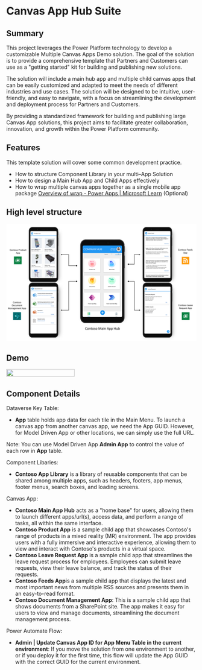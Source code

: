 # Canvas App Hub Suite
## Summary
This project leverages the Power Platform technology to develop a customizable Multiple Canvas Apps Demo solution. The goal of the solution is to provide a comprehensive template that Partners and Customers can use as a "getting started" kit for building and publishing new solutions.

The solution will include a main hub app and multiple child canvas apps that can be easily customized and adapted to meet the needs of different industries and use cases. The solution will be designed to be intuitive, user-friendly, and easy to navigate, with a focus on streamlining the development and deployment process for Partners and Customers. 

By providing a standardized framework for building and publishing large Canvas App solutions, this project aims to facilitate greater collaboration, innovation, and growth within the Power Platform community.

## Features
This template solution will cover some common development practice.
* How to structure Component Library in your multi–App Solution 
* How to design a Main Hub App and Child Apps effectively
* How to wrap multiple canvas apps together as a single mobile app package [Overview of wrap - Power Apps | Microsoft Learn](https://learn.microsoft.com/en-us/power-apps/maker/common/wrap/overview) (Optional)

## High level structure
![App Structure](/images/CanvasAppHubSuiteSummary.png)

## Demo
<img src="images/ContosoMainHubDemo.gif?raw=true" width=60% height=60%>

## Component Details
Dataverse Key Table:

*  **App** table holds app data for each tile in the Main Menu. To launch a canvas app from another canvas app, we need the App GUID. However, for Model Driven App or other locations, we can simply use the full URL.

Note: You can use Model Driven App **Admin App** to control the value of each row in **App** table.

Component Libaries:

* **Contoso App Library** is a library of reusable components that can be shared among multiple apps, such as headers, footers, app menus, footer menus, search boxes, and loading screens.

Canvas App:

* **Contoso Main App Hub** acts as a "home base" for users, allowing them to launch different apps/url(s), access data, and perform a range of tasks, all within the same interface.
* **Contoso Product App** is a sample child app that showcases Contoso's range of products in a mixed reality (MR) environment. The app provides users with a fully immersive and interactive experience, allowing them to view and interact with Contoso's products in a virtual space.
* **Contoso Leave Request App** is a sample child app that streamlines the leave request process for employees. Employees can submit leave requests, view their leave balance, and track the status of their requests.
* **Contoso Feeds App**is a sample child app that displays the latest and most important news from multiple RSS sources and presents them in an easy-to-read format.
* **Contoso Document Management App**: This is a sample child app that shows documents from a SharePoint site. The app makes it easy for users to view and manage documents, streamlining the document management process. 


Power Automate Flow:

* **Admin | Update Canvas App ID for App Menu Table in the current environment**: 
If you move the solution from one environment to another, or if you deploy it for the first time, this flow will update the App GUID with the correct GUID for the current environment.